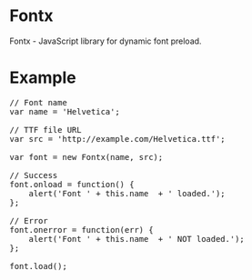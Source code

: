 Fontx
=====

Fontx - JavaScript library for dynamic font preload.

Example
=======

<pre>
// Font name
var name = 'Helvetica';

// TTF file URL
var src = 'http://example.com/Helvetica.ttf';

var font = new Fontx(name, src);

// Success
font.onload = function() {
	alert('Font ' + this.name  + ' loaded.');
};

// Error
font.onerror = function(err) {
	alert('Font ' + this.name  + ' NOT loaded.');
};

font.load();
</pre>
